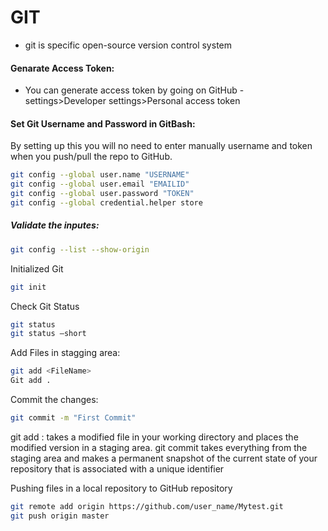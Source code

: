 # GIT

- git is specific open-source version control system

#### Genarate Access Token:
- You can generate access token by going on GitHub - settings>Developer settings>Personal access token


#### Set Git Username and Password in GitBash:
By setting up this you will no need to enter manually username and token when you push/pull the repo to GitHub.

```bash
git config --global user.name "USERNAME"
git config --global user.email "EMAILID"
git config --global user.password "TOKEN"
git config --global credential.helper store

```
##### Validate the inputes:
```bash
git config --list --show-origin

```
Initialized Git
```bash
git init

```
Check Git Status
```bash
git status
git status –short
```
Add Files in stagging area:
```bash
git add <FileName>
Git add .

```
Commit the changes:
```bash
git commit -m "First Commit"

```
git add : takes a modified file in your working directory and places the modified version in a staging area. git commit takes everything from the staging area and makes a permanent snapshot of the current state of your repository that is associated with a unique identifier

Pushing files in a local repository to GitHub repository
```bash
git remote add origin https://github.com/user_name/Mytest.git
git push origin master
```
